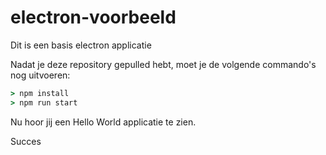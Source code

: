 # electron-voorbeeld
Dit is een basis electron applicatie

Nadat je deze repository gepulled hebt, moet je de volgende commando's nog uitvoeren:
```cmd
> npm install
> npm run start
```
Nu hoor jij een Hello World applicatie te zien.

Succes
